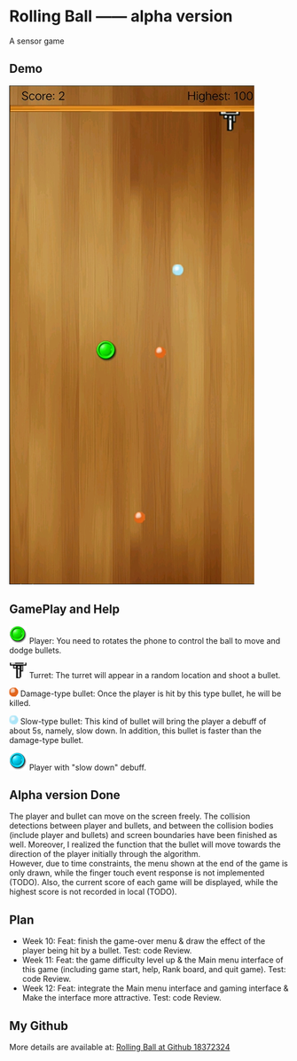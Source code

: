 # Rolling Ball —— alpha version
A sensor game

## Demo
![game screenshot](https://github.com/18372324/RollingBall/blob/main/screenShots/GameStart.png?raw=true)

## GamePlay and Help
![Player pic](https://github.com/18372324/RollingBall/blob/main/screenShots/ball_normal.png?raw=true) Player: You need to rotates the phone to control the ball to move and dodge bullets.  


![Turret pic](https://github.com/18372324/RollingBall/blob/main/screenShots/turret_down.png?raw=true) Turret: The turret will appear in a random location and shoot a bullet.  


![DamageBullet pic](https://github.com/18372324/RollingBall/blob/main/screenShots/bullet_damage.png?raw=true) Damage-type bullet: Once the player is hit by this type bullet, he will be killed.  


![SlowBullet pic](https://github.com/18372324/RollingBall/blob/main/screenShots/bullet_slow.png?raw=true) Slow-type bullet: This kind of bullet will bring the player a debuff of about 5s, namely, slow down. In addition, this bullet is faster than the damage-type bullet.  


![PlyaerSlow pic](https://github.com/18372324/RollingBall/blob/main/screenShots/ball_slow.png?raw=true) Player with "slow down" debuff.  

## Alpha version Done
The player and bullet can move on the screen freely. The collision detections between player and bullets, and between the collision bodies (include player and bullets) and screen boundaries have been finished as well. Moreover, I realized the function that the bullet will move towards the direction of the player initially through the algorithm.   
However, due to time constraints, the menu shown at the end of the game is only drawn, while the finger touch event response is not implemented (TODO). Also, the current score of each game will be displayed, while the highest score is not recorded in local (TODO).  

## Plan

- Week 10: Feat: finish the game-over menu & draw the effect of the player being hit by a bullet. Test: code Review.  
- Week 11: Feat: the game difficulty level up & the Main menu interface of this game (including game start, help, Rank board, and quit game). Test: code Review.
- Week 12: Feat: integrate the Main menu interface and gaming interface & Make the interface more attractive. Test: code Review.  

## My Github
More details are available at: [Rolling Ball at Github 18372324](https://github.com/18372324/RollingBall)  